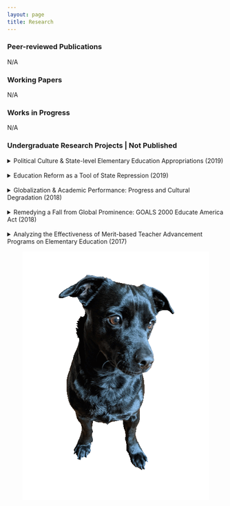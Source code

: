 ```yaml
---
layout: page
title: Research
---
```


<div class="text-left">
  <h3>Peer-reviewed Publications</h3>
  <p>N/A</p>
  
  <h3>Working Papers</h3>
  <p>N/A</p>
  
  <h3>Works in Progress</h3>
  <p>N/A</p>
  
  <h3>Undergraduate Research Projects | Not Published</h3>
 <p> 
<details>
  <summary>
    Political Culture & State-level Elementary Education Appropriations (2019)
  </summary>
  <p>
    Utilized Elazar’s political culture typology, Heck’s applied political culture framework on higher education appropriations, and Wirt’s study on legislator response to political culture to explore the link between a state legislature’s dominant political culture and elementary education appropriations.
  </p>
  </details>
<br>
  <details> 
  <summary>
    Education Reform as a Tool of State Repression (2019)
  </summary>
  <p>
   Utilized Finkel and Davenport’s characterizations of state repression to conduct a case study on Canada’s use of education reform as a tool of state repression to subjugate the aboriginal population into residential schools via <i>The Indian Act of 1876</i>.
  </p>
</details>
 <br>
<details>
  <summary>
   Globalization & Academic Performance: Progress and Cultural Degradation (2018)
  </summary>
  <p>
    Utilized OLS regression analysis on the KOF Globalization Index and the Programme for International Student Assessment (PISA) data to explore the link between globalization and academic performance.
  </p>
  </details>
<br>
<details>
  <summary>
    Remedying a Fall from Global Prominence: GOALS 2000 Educate America Act (2018)
  </summary>
  <p>
   Utilized John Kingdon's Policy Streams Model and Graham Allison's Governmental Politics Model to study the formulation and implementation of the <i>GOALS 2000: Educate America Act</i>.
  </p>
  </details>
<br>
  <details>
  <summary>
    Analyzing the Effectiveness of Merit-based Teacher Advancement Programs on Elementary Education (2017)
  </summary>
  <p>
   Utilized OLS regression analysis on state-level standardized testing data and government-funded teacher advancement programs to explore the link between merit pay and academic performance.
  </p>
  </details>
  </p>
</div>

<p style="text-align:center;"><img src="/assets/img/orion_my_dog_gif.gif" alt="my dog"></p>
